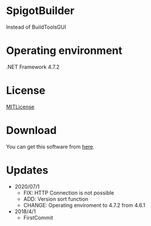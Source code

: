 # SpigotBuilder
Instead of BuildToolsGUI
# Operating environment
.NET Framework 4.7.2
# License
[MITLicense](https://opensource.org/licenses/MIT)
# Download
You can get this software from [here](https://github.com/Seaoftrees/SpigotBuilder/blob/master/src/SpigotBuilder/bin/Debug/app.publish/SpigotBuilder.exe?raw=true).

# Updates
- 2020/07/1
  - FIX: HTTP Connection is not possible
  - ADD: Version sort function
  - CHANGE: Operating enviroment to 4.7.2 from 4.6.1
- 2018/4/1
  - FirstCommit
